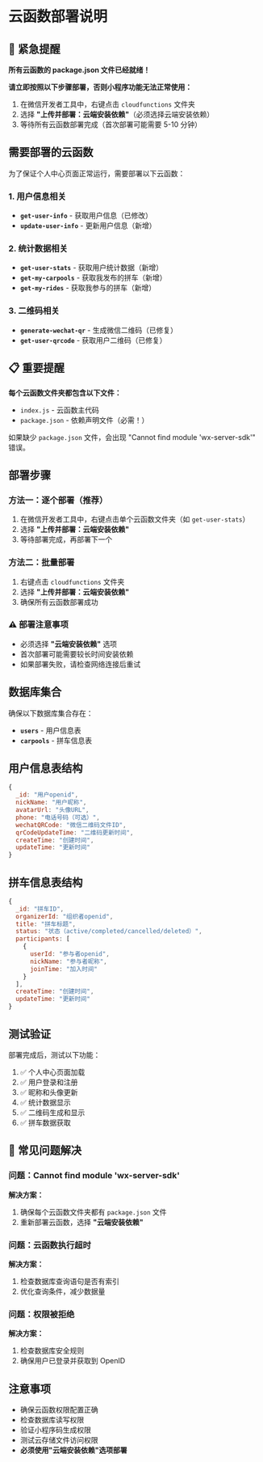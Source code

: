 # 云函数部署说明

## 🚨 紧急提醒

**所有云函数的 package.json 文件已经就绪！**

**请立即按照以下步骤部署，否则小程序功能无法正常使用：**

1. 在微信开发者工具中，右键点击 `cloudfunctions` 文件夹
2. 选择 **"上传并部署：云端安装依赖"**（必须选择云端安装依赖）
3. 等待所有云函数部署完成（首次部署可能需要 5-10 分钟）

## 需要部署的云函数

为了保证个人中心页面正常运行，需要部署以下云函数：

### 1. 用户信息相关
- **`get-user-info`** - 获取用户信息（已修改）
- **`update-user-info`** - 更新用户信息（新增）

### 2. 统计数据相关
- **`get-user-stats`** - 获取用户统计数据（新增）
- **`get-my-carpools`** - 获取我发布的拼车（新增）
- **`get-my-rides`** - 获取我参与的拼车（新增）

### 3. 二维码相关
- **`generate-wechat-qr`** - 生成微信二维码（已修复）
- **`get-user-qrcode`** - 获取用户二维码（已修复）

## 📋 重要提醒

**每个云函数文件夹都包含以下文件：**
- `index.js` - 云函数主代码
- `package.json` - 依赖声明文件（必需！）

如果缺少 `package.json` 文件，会出现 "Cannot find module 'wx-server-sdk'" 错误。

## 部署步骤

### 方法一：逐个部署（推荐）
1. 在微信开发者工具中，右键点击单个云函数文件夹（如 `get-user-stats`）
2. 选择 **"上传并部署：云端安装依赖"**
3. 等待部署完成，再部署下一个

### 方法二：批量部署
1. 右键点击 `cloudfunctions` 文件夹
2. 选择 **"上传并部署：云端安装依赖"**
3. 确保所有云函数部署成功

### ⚠️ 部署注意事项
- 必须选择 **"云端安装依赖"** 选项
- 首次部署可能需要较长时间安装依赖
- 如果部署失败，请检查网络连接后重试

## 数据库集合

确保以下数据库集合存在：
- **`users`** - 用户信息表
- **`carpools`** - 拼车信息表

## 用户信息表结构

```javascript
{
  _id: "用户openid",
  nickName: "用户昵称",
  avatarUrl: "头像URL",
  phone: "电话号码（可选）",
  wechatQRCode: "微信二维码文件ID",
  qrCodeUpdateTime: "二维码更新时间",
  createTime: "创建时间",
  updateTime: "更新时间"
}
```

## 拼车信息表结构

```javascript
{
  _id: "拼车ID",
  organizerId: "组织者openid",
  title: "拼车标题",
  status: "状态（active/completed/cancelled/deleted）",
  participants: [
    {
      userId: "参与者openid",
      nickName: "参与者昵称",
      joinTime: "加入时间"
    }
  ],
  createTime: "创建时间",
  updateTime: "更新时间"
}
```

## 测试验证

部署完成后，测试以下功能：

1. ✅ 个人中心页面加载
2. ✅ 用户登录和注册
3. ✅ 昵称和头像更新
4. ✅ 统计数据显示
5. ✅ 二维码生成和显示
6. ✅ 拼车数据获取

## 🔧 常见问题解决

### 问题：Cannot find module 'wx-server-sdk'
**解决方案：**
1. 确保每个云函数文件夹都有 `package.json` 文件
2. 重新部署云函数，选择 **"云端安装依赖"**

### 问题：云函数执行超时
**解决方案：**
1. 检查数据库查询语句是否有索引
2. 优化查询条件，减少数据量

### 问题：权限被拒绝
**解决方案：**
1. 检查数据库安全规则
2. 确保用户已登录并获取到 OpenID

## 注意事项

- 确保云函数权限配置正确
- 检查数据库读写权限
- 验证小程序码生成权限
- 测试云存储文件访问权限
- **必须使用"云端安装依赖"选项部署** 
